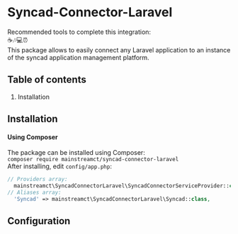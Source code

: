 # Syncad-Connector-Laravel

Recommended tools to complete this integration:<br>
☕🎶💻⏰<br>
This package allows to easily connect any Laravel application to an instance of the syncad application management platform.

## Table of contents
1. Installation

## Installation
#### Using Composer
The package can be installed using Composer:<br>
`composer require mainstreamct/syncad-connector-laravel`<br>
After installing, edit `config/app.php`:<br>
```php
// Providers array:
  mainstreamct\SyncadConnectorLaravel\SyncadConnectorServiceProvider::class,
// Aliases array:
  'Syncad' => mainstreamct\SyncadConnectorLaravel\Syncad::class,
```
## Configuration
